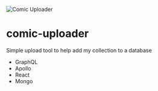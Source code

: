 ![Comic Uploader](https://res.cloudinary.com/billpliske/image/upload/v1547960660/comic-uploader.jpg)

# comic-uploader

Simple upload tool to help add my collection to a database

-   GraphQL
-   Apollo
-   React
-   Mongo
